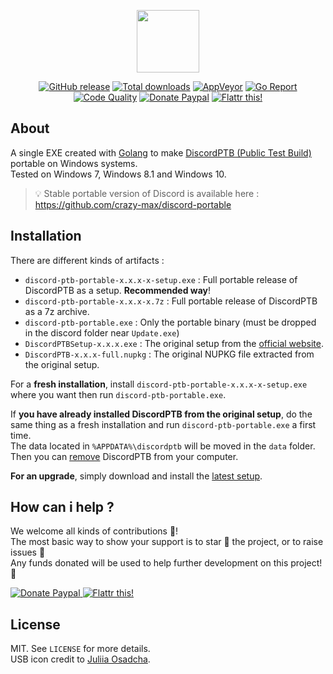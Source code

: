 <p align="center"><a href="https://github.com/crazy-max/discord-ptb-portable" target="_blank"><img width="100" src="https://github.com/crazy-max/discord-ptb-portable/blob/master/res/logo.png"></a></p>

<p align="center">
  <a href="https://github.com/crazy-max/discord-ptb-portable/releases/latest"><img src="https://img.shields.io/github/release/crazy-max/discord-ptb-portable.svg?style=flat-square" alt="GitHub release"></a>
  <a href="https://github.com/crazy-max/discord-ptb-portable/releases/latest"><img src="https://img.shields.io/github/downloads/crazy-max/discord-ptb-portable/total.svg?style=flat-square" alt="Total downloads"></a>
  <a href="https://ci.appveyor.com/project/crazy-max/discord-ptb-portable"><img src="https://img.shields.io/appveyor/ci/crazy-max/discord-ptb-portable.svg?style=flat-square" alt="AppVeyor"></a>
  <a href="https://goreportcard.com/report/github.com/crazy-max/discord-ptb-portable"><img src="https://goreportcard.com/badge/github.com/crazy-max/discord-ptb-portable?style=flat-square" alt="Go Report"></a>
  <a href="https://www.codacy.com/app/crazy-max/discord-ptb-portable"><img src="https://img.shields.io/codacy/grade/8556c9e756164889b0307dbc7282ef0a.svg?style=flat-square" alt="Code Quality"></a>
  <a href="https://www.paypal.com/cgi-bin/webscr?cmd=_s-xclick&hosted_button_id=WZGHQ5P7CZFLA"><img src="https://img.shields.io/badge/donate-paypal-blue.svg?style=flat-square" alt="Donate Paypal"></a>
  <a href="https://flattr.com/submit/auto?user_id=crazymax&url=https://github.com/crazy-max/discord-ptb-portable"><img src="https://img.shields.io/badge/flattr-this-green.svg?style=flat-square" alt="Flattr this!"></a>
</p>

## About

A single EXE created with [Golang](https://golang.org/) to make [DiscordPTB (Public Test Build)](https://discordapp.com) portable on Windows systems.<br />
Tested on Windows 7, Windows 8.1 and Windows 10.

> 💡 Stable portable version of Discord is available here :
> https://github.com/crazy-max/discord-portable

## Installation

There are different kinds of artifacts :

* `discord-ptb-portable-x.x.x-x-setup.exe` : Full portable release of DiscordPTB as a setup. **Recommended way**!
* `discord-ptb-portable-x.x.x-x.7z` : Full portable release of DiscordPTB as a 7z archive.
* `discord-ptb-portable.exe` : Only the portable binary (must be dropped in the discord folder near `Update.exe`)
* `DiscordPTBSetup-x.x.x.exe` : The original setup from the [official website](https://discordapp.com/download).
* `DiscordPTB-x.x.x-full.nupkg` : The original NUPKG file extracted from the original setup.

For a **fresh installation**, install `discord-ptb-portable-x.x.x-x-setup.exe` where you want then run `discord-ptb-portable.exe`.

If **you have already installed DiscordPTB from the original setup**, do the same thing as a fresh installation and run `discord-ptb-portable.exe` a first time.<br />
The data located in `%APPDATA%\discordptb` will be moved in the `data` folder.<br />
Then you can [remove](https://support.microsoft.com/en-us/instantanswers/ce7ba88b-4e95-4354-b807-35732db36c4d/repair-or-remove-programs) DiscordPTB from your computer.

**For an upgrade**, simply download and install the [latest setup](https://github.com/crazy-max/discord-ptb-portable/releases/latest).

## How can i help ?

We welcome all kinds of contributions :raised_hands:!<br />
The most basic way to show your support is to star :star2: the project, or to raise issues :speech_balloon:<br />
Any funds donated will be used to help further development on this project! :gift_heart:

<p>
  <a href="https://www.paypal.com/cgi-bin/webscr?cmd=_s-xclick&hosted_button_id=WZGHQ5P7CZFLA">
    <img src="https://github.com/crazy-max/discord-ptb-portable/blob/master/res/paypal.png" alt="Donate Paypal">
  </a>
  <a href="https://flattr.com/submit/auto?user_id=crazymax&url=https://github.com/crazy-max/discord-ptb-portable">
    <img src="https://github.com/crazy-max/discord-ptb-portable/blob/master/res/flattr.png" alt="Flattr this!">
  </a>
</p>

## License

MIT. See `LICENSE` for more details.<br />
USB icon credit to [Juliia Osadcha](https://www.iconfinder.com/Juliia_Os).

